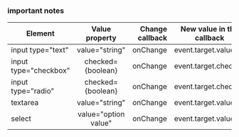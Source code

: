 ### important notes


| Element      |               Value property            |    Change callback          | New value in the callback |   
|--------------|:--------------------------------------: |----------------------------:| --------------------------|
| input type="text" |          value="string"           |         onChange            |      event.target.value   |
| input type="checkbox"   |    checked={boolean}     |              onChange          |          event.target.checked|
|input type="radio" |         checked={boolean}         |          onChange            |        event.target.checked|
| textarea |               value="string"          |            onChange                 |   event.target.value|
|select  |                   value="option value"      |           onChange           |         event.target.value|
